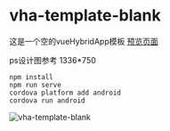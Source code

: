 # vha-template-blank
这是一个空的vueHybridApp模板 [预览页面](https://mixingyu.github.io/vha-template-blank/)



ps设计图参考 1336*750

```
npm install
npm run serve
cordova platform add android
cordova run android
```

![vha-template-blank](https://raw.githubusercontent.com/mixingyu/vha-template-data/master/image/vha-template-blank.png)